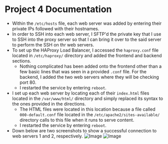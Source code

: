 # Project 4 Documentation
  - Within the `/etc/hosts` file, each web server was added by entering their private IPs followed with their hostnames.
  - In order to SSH into each web server, I SFTP'd the private key that I use to SSH into the proxy server so that I can bring it over to the said server to perform the SSH on thr web servers.
  - To set up the HAProxy Load Balancer, I accessed the `haproxy.conf` file located in `/etc/haproxy/` directory and added the frontend and backend sections.
    - Nothing complicated has been added onto the frontend other than a few basic lines that was seen in a provided `.conf` file. For the backend, I added the two web servers where they will be checking port 80.
    - I restarted the service by entering `reboot`.
  - I set up each web server by locating each of their `index.html` files located in the `/var/www/html/` directory and simply replaced its syntax to the ones provided in the directions.
    - The HTML files were located in this location because a file called `000-default.conf` file located in the `/etc/apache2/sites-available/` directory calls to this file when it runs to serve content.
    - I restarted the service by entering `reboot`.
  - Down below are two screenshots to show a successful connection to web servers 1 and 2, respectively.
![Image](https://user-images.githubusercontent.com/76796854/158911347-fec57b5d-7c55-4290-857d-8bfc08a14f39.png)
![Image](https://user-images.githubusercontent.com/76796854/158911388-f9f61e2c-9e6a-4b69-819b-bbda44efaa9b.png)
